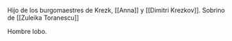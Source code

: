 Hijo de los burgomaestres de Krezk, [[Anna]] y [[Dimitri Krezkov]]. Sobrino de [[Zuleika Toranescu]]

Hombre lobo.